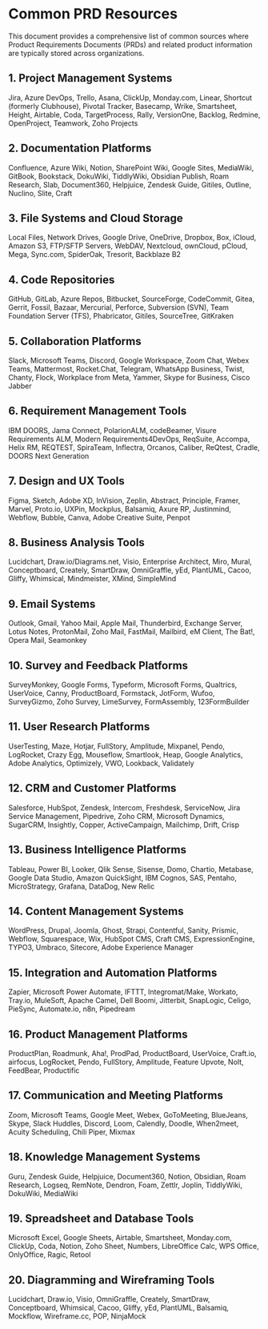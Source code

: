 # Common PRD Resources

This document provides a comprehensive list of common sources where Product Requirements Documents (PRDs) and related product information are typically stored across organizations.

## 1. Project Management Systems

Jira, Azure DevOps, Trello, Asana, ClickUp, Monday.com, Linear, Shortcut (formerly Clubhouse), Pivotal Tracker, Basecamp, Wrike, Smartsheet, Height, Airtable, Coda, TargetProcess, Rally, VersionOne, Backlog, Redmine, OpenProject, Teamwork, Zoho Projects

## 2. Documentation Platforms

Confluence, Azure Wiki, Notion, SharePoint Wiki, Google Sites, MediaWiki, GitBook, Bookstack, DokuWiki, TiddlyWiki, Obsidian Publish, Roam Research, Slab, Document360, Helpjuice, Zendesk Guide, Gitiles, Outline, Nuclino, Slite, Craft

## 3. File Systems and Cloud Storage

Local Files, Network Drives, Google Drive, OneDrive, Dropbox, Box, iCloud, Amazon S3, FTP/SFTP Servers, WebDAV, Nextcloud, ownCloud, pCloud, Mega, Sync.com, SpiderOak, Tresorit, Backblaze B2

## 4. Code Repositories

GitHub, GitLab, Azure Repos, Bitbucket, SourceForge, CodeCommit, Gitea, Gerrit, Fossil, Bazaar, Mercurial, Perforce, Subversion (SVN), Team Foundation Server (TFS), Phabricator, Gitiles, SourceTree, GitKraken

## 5. Collaboration Platforms

Slack, Microsoft Teams, Discord, Google Workspace, Zoom Chat, Webex Teams, Mattermost, Rocket.Chat, Telegram, WhatsApp Business, Twist, Chanty, Flock, Workplace from Meta, Yammer, Skype for Business, Cisco Jabber

## 6. Requirement Management Tools

IBM DOORS, Jama Connect, PolarionALM, codeBeamer, Visure Requirements ALM, Modern Requirements4DevOps, ReqSuite, Accompa, Helix RM, REQTEST, SpiraTeam, Inflectra, Orcanos, Caliber, ReQtest, Cradle, DOORS Next Generation

## 7. Design and UX Tools

Figma, Sketch, Adobe XD, InVision, Zeplin, Abstract, Principle, Framer, Marvel, Proto.io, UXPin, Mockplus, Balsamiq, Axure RP, Justinmind, Webflow, Bubble, Canva, Adobe Creative Suite, Penpot

## 8. Business Analysis Tools

Lucidchart, Draw.io/Diagrams.net, Visio, Enterprise Architect, Miro, Mural, Conceptboard, Creately, SmartDraw, OmniGraffle, yEd, PlantUML, Cacoo, Gliffy, Whimsical, Mindmeister, XMind, SimpleMind

## 9. Email Systems

Outlook, Gmail, Yahoo Mail, Apple Mail, Thunderbird, Exchange Server, Lotus Notes, ProtonMail, Zoho Mail, FastMail, Mailbird, eM Client, The Bat!, Opera Mail, Seamonkey

## 10. Survey and Feedback Platforms

SurveyMonkey, Google Forms, Typeform, Microsoft Forms, Qualtrics, UserVoice, Canny, ProductBoard, Formstack, JotForm, Wufoo, SurveyGizmo, Zoho Survey, LimeSurvey, FormAssembly, 123FormBuilder

## 11. User Research Platforms

UserTesting, Maze, Hotjar, FullStory, Amplitude, Mixpanel, Pendo, LogRocket, Crazy Egg, Mouseflow, Smartlook, Heap, Google Analytics, Adobe Analytics, Optimizely, VWO, Lookback, Validately

## 12. CRM and Customer Platforms

Salesforce, HubSpot, Zendesk, Intercom, Freshdesk, ServiceNow, Jira Service Management, Pipedrive, Zoho CRM, Microsoft Dynamics, SugarCRM, Insightly, Copper, ActiveCampaign, Mailchimp, Drift, Crisp

## 13. Business Intelligence Platforms

Tableau, Power BI, Looker, Qlik Sense, Sisense, Domo, Chartio, Metabase, Google Data Studio, Amazon QuickSight, IBM Cognos, SAS, Pentaho, MicroStrategy, Grafana, DataDog, New Relic

## 14. Content Management Systems

WordPress, Drupal, Joomla, Ghost, Strapi, Contentful, Sanity, Prismic, Webflow, Squarespace, Wix, HubSpot CMS, Craft CMS, ExpressionEngine, TYPO3, Umbraco, Sitecore, Adobe Experience Manager

## 15. Integration and Automation Platforms

Zapier, Microsoft Power Automate, IFTTT, Integromat/Make, Workato, Tray.io, MuleSoft, Apache Camel, Dell Boomi, Jitterbit, SnapLogic, Celigo, PieSync, Automate.io, n8n, Pipedream

## 16. Product Management Platforms

ProductPlan, Roadmunk, Aha!, ProdPad, ProductBoard, UserVoice, Craft.io, airfocus, LogRocket, Pendo, FullStory, Amplitude, Feature Upvote, Nolt, FeedBear, Productific

## 17. Communication and Meeting Platforms

Zoom, Microsoft Teams, Google Meet, Webex, GoToMeeting, BlueJeans, Skype, Slack Huddles, Discord, Loom, Calendly, Doodle, When2meet, Acuity Scheduling, Chili Piper, Mixmax

## 18. Knowledge Management Systems

Guru, Zendesk Guide, Helpjuice, Document360, Notion, Obsidian, Roam Research, Logseq, RemNote, Dendron, Foam, Zettlr, Joplin, TiddlyWiki, DokuWiki, MediaWiki

## 19. Spreadsheet and Database Tools

Microsoft Excel, Google Sheets, Airtable, Smartsheet, Monday.com, ClickUp, Coda, Notion, Zoho Sheet, Numbers, LibreOffice Calc, WPS Office, OnlyOffice, Ragic, Retool

## 20. Diagramming and Wireframing Tools

Lucidchart, Draw.io, Visio, OmniGraffle, Creately, SmartDraw, Conceptboard, Whimsical, Cacoo, Gliffy, yEd, PlantUML, Balsamiq, Mockflow, Wireframe.cc, POP, NinjaMock
